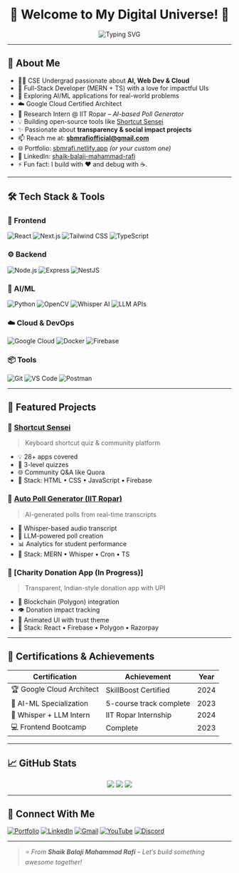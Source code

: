 <!-- Profile Header -->
<h1 align="center">🌟 Welcome to My Digital Universe! 🌟</h1>
<p align="center">
  <img src="https://readme-typing-svg.herokuapp.com?font=Fira+Code&weight=600&size=22&pause=1000&color=00ADB5&center=true&vCenter=true&width=435&lines=Hey+there!+I'm+Shaik+Balaji+Mahammad+Rafi+👋;Full-Stack+Dev+%7C+AI+Explorer+%7C+Cloud+Certified;Building+cool+projects+with+passion!" alt="Typing SVG" />
</p>

---

## 🎯 About Me

- 👨‍💻 CSE Undergrad passionate about **AI, Web Dev & Cloud**
- 🚀 Full-Stack Developer (MERN + TS) with a love for impactful UIs
- 🤖 Exploring AI/ML applications for real-world problems
- ☁️ Google Cloud Certified Architect
- 🧠 Research Intern @ IIT Ropar – *AI-based Poll Generator*
- 💡 Building open-source tools like [Shortcut Sensei](https://github.com/itzz-keerthi/shortcut-sensei)
- ✨ Passionate about **transparency & social impact projects**
- 📫 Reach me at: **sbmrafiofficial@gmail.com**
- 🌐 Portfolio: [sbmrafi.netlify.app](https://sbmrafi.netlify.app) *(or your custom one)*
- 💼 LinkedIn: [shaik-balaji-mahammad-rafi](https://www.linkedin.com/in/shaik-balaji-mahammad-rafi/)
- ⚡ Fun fact: I build with ❤️ and debug with ☕.

---

## 🛠️ Tech Stack & Tools

### 🎨 Frontend
![React](https://img.shields.io/badge/-React-61DAFB?logo=react&logoColor=white&style=for-the-badge)
![Next.js](https://img.shields.io/badge/-Next.js-000000?logo=next.js&style=for-the-badge)
![Tailwind CSS](https://img.shields.io/badge/-Tailwind-06B6D4?logo=tailwindcss&style=for-the-badge)
![TypeScript](https://img.shields.io/badge/-TypeScript-3178C6?logo=typescript&style=for-the-badge)

### ⚙️ Backend
![Node.js](https://img.shields.io/badge/-Node.js-339933?logo=node.js&style=for-the-badge)
![Express](https://img.shields.io/badge/-Express-black?logo=express&style=for-the-badge)
![NestJS](https://img.shields.io/badge/-NestJS-E0234E?logo=nestjs&style=for-the-badge)

### 🧠 AI/ML
![Python](https://img.shields.io/badge/-Python-3776AB?logo=python&style=for-the-badge)
![OpenCV](https://img.shields.io/badge/-OpenCV-5C3EE8?logo=opencv&style=for-the-badge)
![Whisper AI](https://img.shields.io/badge/-Whisper-green?style=for-the-badge)
![LLM APIs](https://img.shields.io/badge/-LLM%20APIs-orange?style=for-the-badge)

### ☁️ Cloud & DevOps
![Google Cloud](https://img.shields.io/badge/-Google%20Cloud-4285F4?logo=googlecloud&style=for-the-badge)
![Docker](https://img.shields.io/badge/-Docker-2496ED?logo=docker&style=for-the-badge)
![Firebase](https://img.shields.io/badge/-Firebase-FFCA28?logo=firebase&style=for-the-badge)

### 📦 Tools
![Git](https://img.shields.io/badge/-Git-F05032?logo=git&style=for-the-badge)
![VS Code](https://img.shields.io/badge/-VS%20Code-007ACC?logo=visualstudiocode&style=for-the-badge)
![Postman](https://img.shields.io/badge/-Postman-FF6C37?logo=postman&style=for-the-badge)

---

## 🚀 Featured Projects

### 🔹 [Shortcut Sensei](https://github.com/itzz-keerthi/shortcut-sensei)
> Keyboard shortcut quiz & community platform

- 💡 28+ apps covered
- 🧪 3-level quizzes
- 🌐 Community Q&A like Quora
- 🧰 Stack: HTML • CSS • JavaScript • Firebase

### 🔹 [Auto Poll Generator (IIT Ropar)](https://github.com/continuousactivelearning/poll-automation)
> AI-generated polls from real-time transcripts

- 🎤 Whisper-based audio transcript
- 🧠 LLM-powered poll creation
- 📊 Analytics for student performance
- 🧰 Stack: MERN • Whisper • Cron • TS

### 🔹 [Charity Donation App (In Progress)]
> Transparent, Indian-style donation app with UPI

- 🔗 Blockchain (Polygon) integration
- 👁️ Donation impact tracking
- 🎨 Animated UI with trust theme
- 🧰 Stack: React • Firebase • Polygon • Razorpay

---

## 🏅 Certifications & Achievements

| Certification                     | Achievement               | Year  |
|----------------------------------|---------------------------|--------|
| 🏆 Google Cloud Architect        | SkillBoost Certified      | 2024   |
| 🥇 AI-ML Specialization          | 5-course track complete   | 2023   |
| 🧠 Whisper + LLM Intern          | IIT Ropar Internship      | 2024   |
| 💻 Frontend Bootcamp             | Complete                  | 2023   |

---

## 📈 GitHub Stats

<p align="center">
  <img src="https://github-readme-stats.vercel.app/api?username=your-github-username&show_icons=true&theme=tokyonight" />
  <img src="https://github-readme-streak-stats.herokuapp.com/?user=your-github-username&theme=tokyonight" />
  <img src="https://github-readme-stats.vercel.app/api/top-langs/?username=your-github-username&layout=compact&theme=tokyonight" />
</p>

---

## 🔗 Connect With Me

[![Portfolio](https://img.shields.io/badge/-Portfolio-121212?style=for-the-badge)](https://sbmrafi.netlify.app)
[![LinkedIn](https://img.shields.io/badge/-LinkedIn-0A66C2?style=for-the-badge&logo=linkedin)](https://linkedin.com/in/shaik-balaji-mahammad-rafi/)
[![Gmail](https://img.shields.io/badge/-Gmail-D14836?style=for-the-badge&logo=gmail)](mailto:sbmrafiofficial@gmail.com)
[![YouTube](https://img.shields.io/badge/-YouTube-red?style=for-the-badge&logo=youtube)](https://youtube.com/)
[![Discord](https://img.shields.io/badge/-Discord-5865F2?style=for-the-badge&logo=discord)]()

---

> ⭐ _From **Shaik Balaji Mahammad Rafi** – Let’s build something awesome together!_